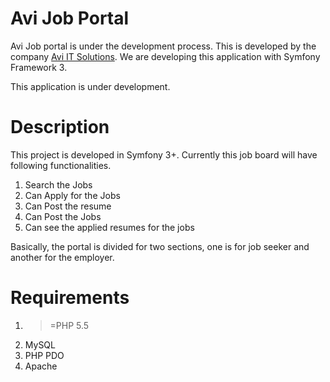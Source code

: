 Avi Job Portal
==============

Avi Job portal is under the development process. This is developed by the company <a href="http://aviitsolutions.com" target="_blank">Avi IT Solutions</a>. We are developing this application with Symfony Framework 3.

This application is under development. 

Description
============
This project is developed in Symfony 3+. Currently this job board will have following functionalities.

1) Search the Jobs
2) Can Apply for the Jobs
3) Can Post the resume
4) Can Post the Jobs
5) Can see the applied resumes for the jobs

Basically, the portal is divided for two sections, one is for job seeker and another for the employer.

Requirements
=============
1) >=PHP 5.5
2) MySQL
3) PHP PDO
4) Apache
